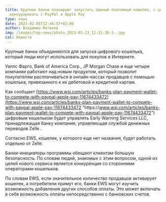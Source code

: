 ```yaml
---
title: Крупные банки планируют запустить единый платежный кошелек, с целью
  конкурировать с PayPal и Apple Pay
type: news
date: 2023-02-05T12:44:57+02:00
author: Владимир Матвеев
img: /images/top-news/photo_2023-01-23_12-31-30-1-.jpg
cat: Новости
---
```

<!--StartFragment-->

Крупные банки объединяются для запуска цифрового кошелька, который люди могут использовать для покупок в Интернете.

Уэллс Фарго, Bank of America Corp., JP Morgan Chase и еще четыре компании работают над новым продуктом, который позволит покупателям расплачиваться в онлайн-кассах продавцов с помощью кошелька, привязанного к их дебетовой и кредитной картам.

Как сообщает [https://www.wsj.com/articles/banks-plan-payment-wallet-to-compete-with-paypal-apple-pay-11674433472](https://www.wsj.com/articles/banks-plan-payment-wallet-to-compete-with-paypal-apple-pay-11674433472 "https\://www.wsj.com/articles/banks-plan-payment-wallet-to-compete-with-paypal-apple-pay-11674433472") цифровым кошельком будет управлять Early Warning Services LLC, принадлежащая банку компания, управляющая службой денежных переводов Zelle .

Согласно EWS, кошелек, у которого еще нет названия, будет работать отдельно от Zelle.

Банки-инициаторы программы обещают клиентам большую безопасность. По словам людей, знакомых с этим вопросом, одной из целей нового сервиса является конкуренция со сторонними операторами кошельков.

По словам EWS, если значительное количество продавцов активирует кошелек, а потребители примут его, банки EWS могут изучить возможность добавления других способов оплаты. Это может включать в себя возможность оплаты непосредственно с банковских счетов.

<!--EndFragment-->